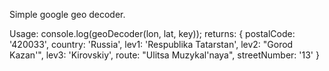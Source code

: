 Simple google geo decoder.

Usage: 
console.log(geoDecoder(lon, lat, key));
returns: 
  {
    postalCode: '420033',
    country: 'Russia',
    lev1: 'Respublika Tatarstan',
    lev2: "Gorod Kazan'",
    lev3: 'Kirovskiy',
    route: "Ulitsa Muzykal'naya",
    streetNumber: '13'
  }